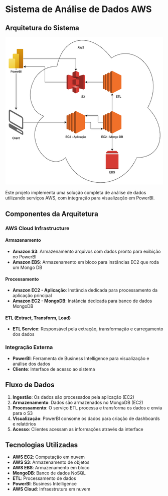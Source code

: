 # Sistema de Análise de Dados AWS

## Arquitetura do Sistema

![Architecture Diagram](https://github.com/RogerToledo/desavio-aws/blob/main/image/architecture.png)

Este projeto implementa uma solução completa de análise de dados utilizando serviços AWS, com integração para visualização em PowerBI.

## Componentes da Arquitetura

### AWS Cloud Infrastructure

#### Armazenamento
- **Amazon S3**: Armazenamento arquivos com dados pronto para exibição no PowerBI
- **Amazon EBS**: Armazenamento em bloco para instâncias EC2 que roda um Mongo DB

#### Processamento
- **Amazon EC2 - Aplicação**: Instância dedicada para processamento da aplicação principal
- **Amazon EC2 - MongoDB**: Instância dedicada para banco de dados MongoDB

#### ETL (Extract, Transform, Load)
- **ETL Service**: Responsável pela extração, transformação e carregamento dos dados

### Integração Externa
- **PowerBI**: Ferramenta de Business Intelligence para visualização e análise dos dados
- **Cliente**: Interface de acesso ao sistema

## Fluxo de Dados

1. **Ingestão**: Os dados são processados pela aplicação (EC2)
2. **Armazenamento**: Dados são armazenados no MongoDB (EC2)
3. **Processamento**: O serviço ETL processa e transforma os dados e envia para o S3
4. **Visualização**: PowerBI consome os dados para criação de dashboards e relatórios
5. **Acesso**: Clientes acessam as informações através da interface

## Tecnologias Utilizadas

- **AWS EC2**: Computação em nuvem
- **AWS S3**: Armazenamento de objetos
- **AWS EBS**: Armazenamento em bloco
- **MongoDB**: Banco de dados NoSQL
- **ETL**: Processamento de dados
- **PowerBI**: Business Intelligence
- **AWS Cloud**: Infraestrutura em nuvem
